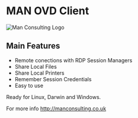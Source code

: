 # MAN OVD Client

![Man Consulting Logo](https://www.manconsulting.co.uk/logo.png)

## Main Features

* Remote conections with RDP Session Managers
* Share Local Files
* Share Local Printers
* Remember Session Credentials
* Easy to use

Ready for Linux, Darwin and Windows.

For more info http://manconsulting.co.uk
